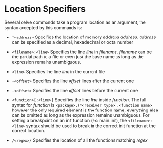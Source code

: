 # Location Specifiers

Several delve commands take a program location as an argument, the syntax accepted by this commands is:

* `*<address>` Specifies the location of memory address *address*. *address* can be specified as a decimal, hexadecimal or octal number
* `<filename>:<line>` Specifies the line *line* in *filename*. *filename* can be the partial path to a file or even just the base name as long as the expression remains unambiguous.
* `<line>` Specifies the line *line* in the current file
* `+<offset>` Specifies the line *offset* lines after the current one
* `-<offset>` Specifies the line *offset* lines before the current one
* `<function>[:<line>]` Specifies the line *line* inside *function*. The full syntax for *function* is `<package>.(*<receiver type>).<function name>` however the only required element is the function name, everything else can be omitted as long as the expression remains unambiguous. For setting a breakpoint on an init function (ex: main.init), the `<filename>:<line>` syntax should be used to break in the correct init function at the correct location.

* `/<regex>/` Specifies the location of all the functions matching *regex*
